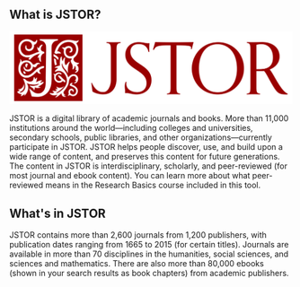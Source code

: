 ## What is JSTOR?

![logo](../images/help/J_horizontal.svg)

JSTOR is a digital library of academic journals and books. More than 11,000 institutions around the world—including colleges and universities, secondary schools, public libraries, and other organizations—currently participate in JSTOR. JSTOR helps people discover, use, and build upon a wide range of content, and preserves this content for future generations. The content in JSTOR is interdisciplinary, scholarly, and peer-reviewed (for most journal and ebook content). You can learn more about what peer-reviewed means in the Research Basics course included in this tool.

## What's in JSTOR

JSTOR contains more than 2,600 journals from 1,200 publishers, with publication dates ranging from 1665 to 2015 (for certain titles). Journals are available in more than 70 disciplines in the humanities, social sciences, and sciences and mathematics. There are also more than 80,000 ebooks (shown in your search results as book chapters) from academic publishers.
